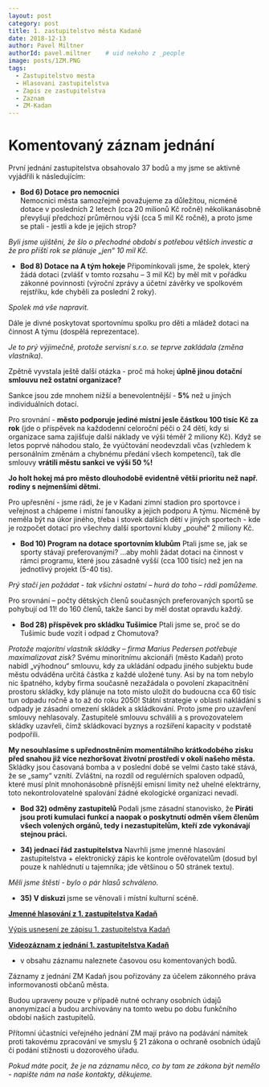 ```yaml
---
layout: post
category: post
title: 1. zastupitelstvo města Kadaně
date: 2018-12-13
author: Pavel Miltner
authorId: pavel.miltner    # uid nekoho z _people
image: posts/1ZM.PNG
tags:
  - Zastupitelstvo mesta
  - Hlasovani zastupitelstva
  - Zapis ze zastupitelstva
  - Zaznam 
  - ZM-Kadan
---
```


# Komentovaný záznam jednání 

První jednání zastupitelstva obsahovalo 37 bodů a my jsme se aktivně vyjádřili k následujícím:

* **Bod 6) Dotace pro nemocnici**   
Nemocnici města samozřejmě považujeme za důležitou, nicméně dotace v posledních 2 letech (cca 20 milionů Kč ročně) několikanásobně převyšují předchozí průměrnou výši (cca 5 mil Kč ročně), a proto jsme se ptali - jestli a kde je jejich strop? 

*Byli jsme ujištěni, že šlo o přechodné období s potřebou větších investic a že pro příští rok se plánuje „jen“ 10 mil Kč.*

* **Bod 8) Dotace na A tým hokeje**
Připomínkovali jsme, že spolek, který žádá dotaci (zvlášť v tomto rozsahu – 3 mil Kč) by měl mít v pořádku zákonné povinnosti (výroční zprávy a účetní závěrky ve spolkovém rejstříku, kde chyběli za poslední 2 roky).

*Spolek má vše napravit.*

Dále je divné poskytovat sportovnímu spolku pro děti a mládež dotaci na činnost A týmu (dospělá reprezentace). 

*Je to prý výjimečně, protože servisní s.r.o. se teprve zakládala (změna vlastníka).*

Zpětně vyvstala ještě další otázka - proč má hokej **úplně jinou dotační smlouvu než ostatní organizace?** 

Sankce jsou zde mnohem nižší a benevolentnější - **5%** než u jiných individuálních dotací.

Pro srovnání - **město podporuje jediné místní jesle částkou 100 tisíc Kč za rok** 
(jde o příspěvek na každodenní celoroční péči o 24 dětí, kdy si organizace sama zajišťuje další náklady ve výši téměř 
2 miliony Kč).
Když se letos poprvé náhodou stalo, že vyúčtování neodevzdali včas (vzhledem k personálním změnám a chybnému předání všech kompetencí), tak dle smlouvy **vrátili městu sankci ve výši 50 %!**

**Jo holt hokej má pro město dlouhodobě evidentně větší prioritu než např. rodiny s nejmenšími dětmi.**

Pro upřesnění - jsme rádi, že je v Kadani zimní stadion pro sportovce i veřejnost a chápeme i místní fanoušky a jejich podporu A týmu. Nicméně by neměla být na úkor jiného, třeba i stovek dalších dětí v jiných sportech - kde je rozpočet dotací pro všechny další sportovní kluby „pouhé“ 2 miliony Kč.

* **Bod 10) Program na dotace sportovním klubům**
Ptali jsme se, jak se sporty stávají preferovanými? …aby mohli žádat dotaci na činnost v rámci programu, které jsou zásadně vyšší (cca 100 tisíc) než jen na jednotlivý projekt (5-40 tis).

*Prý stačí jen požádat - tak všichni ostatní – hurá do toho – rádi pomůžeme.*

Pro srovnání – počty dětských členů současných preferovaných sportů se pohybují od 11! do 160 členů, takže šanci by měl dostat opravdu každý.

* **Bod 28) příspěvek pro skládku Tušimice** 
Ptali jsme se, proč se do Tušimic bude vozit i odpad z Chomutova? 

*Protože majoritní vlastník skládky – firma Marius Pedersen potřebuje maximalizovat zisk?*
Svému minoritnímu akcionáři (město Kadaň) proto nabídl „výhodnou“ smlouvu, kdy za ukládání odpadu jiného subjektu bude městu odváděna určitá částka z každé uložené tuny. 
Asi by na tom nebylo nic špatného, kdyby firma současně nezažádala o povolení zkapacitnění prostoru skládky, kdy plánuje na toto místo uložit do budoucna cca 60 tisíc tun odpadu ročně a to až do roku 2050! 
Státní strategie v oblasti nakládání s odpady je zásadní omezení skládek a skládkování. Proto jsme pro uzavření smlouvy nehlasovaly. 
Zastupitelé smlouvu schválili a s provozovatelem skládky uzavřeli, čímž skládkovací byznys a rozšíření kapacity v podstatě podpořili. 

**My nesouhlasíme s upřednostněním momentálního krátkodobého zisku před snahou již více nezhoršovat životní prostředí v okolí našeho města.** Skládky jsou časovaná bomba a v poslední době se velmi často také stává, že se „samy“ vznítí. Zvláštní, na rozdíl od regulérních spaloven odpadů, které musí plnit mnohonásobně přísnější emisní limity než uhelné elektrárny, toto nekontrolovatelné spalování žádné ekologické organizaci nevadí.

* **Bod 32) odměny zastupitelů**
Podali jsme zásadní stanovisko, že **Piráti jsou proti kumulaci funkcí a naopak o poskytnutí odměn všem členům všech volených orgánů, tedy i nezastupitelům, kteří zde vykonávají stejnou práci.**

* **34) jednací řád zastupitelstva** 
Navrhli jsme jmenné hlasování zastupitelstva + elektronický zápis ke kontrole ověřovatelům 
(dosud byl pouze k nahlédnutí u tajemníka; jde většinou o 50 stránek textu). 

*Měli jsme štěstí - bylo o pár hlasů schváleno.*

* **35) V diskuzi** jsme se věnovali i místní kulturní scéně.


**[Jmenné hlasování z 1. zastupitelstva Kadaň](https://drive.google.com/open?id=1vofemQrGNcrVGneKkquDiOwwJ_vz19pY)**

[Výpis usnesení ze zápisu 1. zastupitelstva Kadaň](http://www.mesto-kadan.cz/obcan/8773/vypis-usneseni-ze-zapisu-z-1-zasedani-zastupitelstva-mesta)

**[Videozáznam z jednání 1. zastupitelstva Kadaň](https://www.youtube.com/watch?v=G7Si0eIUMeU)** 
- v obsahu záznamu naleznete časovou osu komentovaných bodů.

Záznamy z jednání ZM Kadaň jsou pořizovány za účelem zákonného práva informovanosti občanů města. 

Budou upraveny pouze v případě nutné ochrany osobních údajů anonymizací a budou archivovány na tomto webu po dobu funkčního období našich zastupitelů. 

Přítomní účastníci veřejného jednání ZM mají právo na podávání námitek proti takovému zpracování ve smyslu § 21 zákona o ochraně osobních údajů či podání stížnosti u dozorového úřadu.

*Pokud máte pocit, že je na záznamu něco, co by tam ze zákona být nemělo - napište nám na naše kontakty, děkujeme.*

